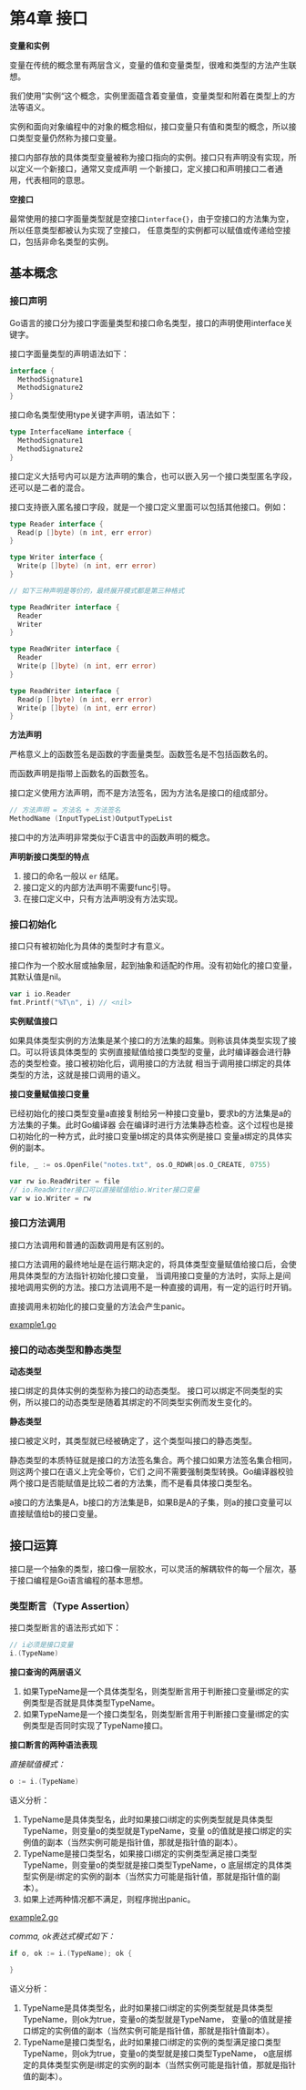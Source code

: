 # 第4章 接口

**变量和实例**

变量在传统的概念里有两层含义，变量的值和变量类型，很难和类型的方法产生联想。

我们使用”实例“这个概念，实例里面蕴含着变量值，变量类型和附着在类型上的方法等语义。

实例和面向对象编程中的对象的概念相似，接口变量只有值和类型的概念，所以接口类型变量仍然称为接口变量。

接口内部存放的具体类型变量被称为接口指向的实例。接口只有声明没有实现，所以定义一个新接口，通常又变成声明
一个新接口，定义接口和声明接口二者通用，代表相同的意思。


**空接口**

最常使用的接口字面量类型就是空接口`interface{}`，由于空接口的方法集为空，所以任意类型都被认为实现了空接口，
任意类型的实例都可以赋值或传递给空接口，包括非命名类型的实例。

## 基本概念

### 接口声明

Go语言的接口分为接口字面量类型和接口命名类型，接口的声明使用interface关键字。

接口字面量类型的声明语法如下：

```go
interface {
  MethodSignature1
  MethodSignature2
}
```

接口命名类型使用type关键字声明，语法如下：
```go
type InterfaceName interface {
  MethodSignature1
  MethodSignature2
}
```

接口定义大括号内可以是方法声明的集合，也可以嵌入另一个接口类型匿名字段，还可以是二者的混合。

接口支持嵌入匿名接口字段，就是一个接口定义里面可以包括其他接口。例如：
```go
type Reader interface {
  Read(p []byte) (n int, err error)
}

type Writer interface {
  Write(p []byte) (n int, err error)
}

// 如下三种声明是等价的，最终展开模式都是第三种格式

type ReadWriter interface {
  Reader
  Writer
}

type ReadWriter interface {
  Reader
  Write(p []byte) (n int, err error)
}

type ReadWriter interface {
  Read(p []byte) (n int, err error)
  Write(p []byte) (n int, err error)
}
```

**方法声明**

严格意义上的函数签名是函数的字面量类型。函数签名是不包括函数名的。

而函数声明是指带上函数名的函数签名。

接口定义使用方法声明，而不是方法签名，因为方法名是接口的组成部分。
```go
// 方法声明 = 方法名 + 方法签名
MethodName (InputTypeList)OutputTypeList
```

接口中的方法声明非常类似于C语言中的函数声明的概念。

**声明新接口类型的特点**

1. 接口的命名一般以 `er` 结尾。
1. 接口定义的内部方法声明不需要func引导。
1. 在接口定义中，只有方法声明没有方法实现。

### 接口初始化

接口只有被初始化为具体的类型时才有意义。

接口作为一个胶水层或抽象层，起到抽象和适配的作用。没有初始化的接口变量，其默认值是nil。
```go
var i io.Reader
fmt.Printf("%T\n", i) // <nil>
```

**实例赋值接口**

如果具体类型实例的方法集是某个接口的方法集的超集。则称该具体类型实现了接口。可以将该具体类型的
实例直接赋值给接口类型的变量，此时编译器会进行静态的类型检查。接口被初始化后，调用接口的方法就
相当于调用接口绑定的具体类型的方法，这就是接口调用的语义。

**接口变量赋值接口变量**

已经初始化的接口类型变量a直接复制给另一种接口变量b，要求b的方法集是a的方法集的子集。此时Go编译器
会在编译时进行方法集静态检查。这个过程也是接口初始化的一种方式，此时接口变量b绑定的具体实例是接口
变量a绑定的具体实例的副本。

```go
file, _ := os.OpenFile("notes.txt", os.O_RDWR|os.O_CREATE, 0755)

var rw io.ReadWriter = file
// io.ReadWriter接口可以直接赋值给io.Writer接口变量
var w io.Writer = rw
```

### 接口方法调用

接口方法调用和普通的函数调用是有区别的。

接口方法调用的最终地址是在运行期决定的，将具体类型变量赋值给接口后，会使用具体类型的方法指针初始化接口变量，
当调用接口变量的方法时，实际上是间接地调用实例的方法。接口方法调用不是一种直接的调用，有一定的运行时开销。

直接调用未初始化的接口变量的方法会产生panic。

[example1.go](example1.go)

### 接口的动态类型和静态类型

**动态类型**

接口绑定的具体实例的类型称为接口的动态类型。
接口可以绑定不同类型的实例，所以接口的动态类型是随着其绑定的不同类型实例而发生变化的。

**静态类型**

接口被定义时，其类型就已经被确定了，这个类型叫接口的静态类型。

静态类型的本质特征就是接口的方法签名集合。两个接口如果方法签名集合相同，则这两个接口在语义上完全等价，它们
之间不需要强制类型转换。Go编译器校验两个接口是否能赋值是比较二者的方法集，而不是看具体接口类型名。

a接口的方法集是A，b接口的方法集是B，如果B是A的子集，则a的接口变量可以直接赋值给b的接口变量。

## 接口运算

接口是一个抽象的类型，接口像一层胶水，可以灵活的解耦软件的每一个层次，基于接口编程是Go语言编程的基本思想。

### 类型断言（Type Assertion）

接口类型断言的语法形式如下：
```go
// i必须是接口变量
i.(TypeName)
```

**接口查询的两层语义**

1. 如果TypeName是一个具体类型名，则类型断言用于判断接口变量i绑定的实例类型是否就是具体类型TypeName。
1. 如果TypeName是一个接口类型名，则类型断言用于判断接口变量i绑定的实例类型是否同时实现了TypeName接口。

**接口断言的两种语法表现**

*直接赋值模式：*
```go
o := i.(TypeName)
```

语义分析：
1. TypeName是具体类型名，此时如果接口i绑定的实例类型就是具体类型TypeName，则变量o的类型就是TypeName，变量
o的值就是接口绑定的实例值的副本（当然实例可能是指针值，那就是指针值的副本）。
2. TypeName是接口类型名，如果接口i绑定的实例类型满足接口类型TypeName，则变量o的类型就是接口类型TypeName，o
底层绑定的具体类型实例是i绑定的实例的副本（当然实力可能是指针值，那就是指针值的副本）。
3. 如果上述两种情况都不满足，则程序抛出panic。

[example2.go](example2.go)

*comma, ok表达式模式如下：*
```go
if o, ok := i.(TypeName); ok {

}
```
语义分析：
1. TypeName是具体类型名，此时如果接口i绑定的实例类型就是具体类型TypeName，则ok为true，变量o的类型就是TypeName，
变量o的值就是接口绑定的实例值的副本（当然实例可能是指针值，那就是指针值副本）。
1. TypeName是接口类型名，此时如果接口i绑定的实例的类型满足接口类型TypeName，则ok为true，变量o的类型就是接口类型TypeName，
o底层绑定的具体类型实例是i绑定的实例的副本（当然实例可能是指针值，那就是指针值的副本）。

